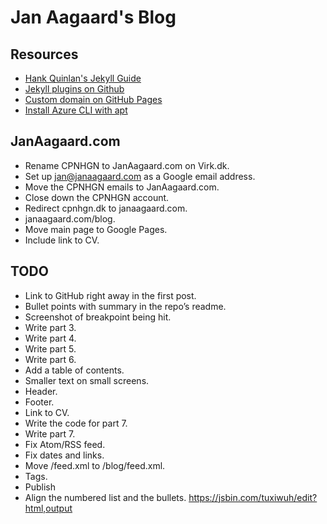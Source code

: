 # Jan Aagaard's Blog

## Resources

- [Hank Quinlan's Jekyll Guide](http://jmcglone.com/guides/github-pages/)
- [Jekyll plugins on Github](https://help.github.com/en/articles/configuring-jekyll-plugins)
- [Custom domain on GitHub Pages](https://help.github.com/en/articles/using-a-custom-domain-with-github-pages)
- [Install Azure CLI with apt](https://docs.microsoft.com/en-us/cli/azure/install-azure-cli-apt?view=azure-cli-latest)

## JanAagaard.com

- Rename CPNHGN to JanAagaard.com on Virk.dk.
- Set up jan@janaagaard.com as a Google email address.
- Move the CPNHGN emails to JanAagaard.com.
- Close down the CPNHGN account.
- Redirect cpnhgn.dk to janaagaard.com.
- janaagaard.com/blog.
- Move main page to Google Pages.
- Include link to CV.

## TODO

- Link to GitHub right away in the first post.
- Bullet points with summary in the repo’s readme.
- Screenshot of breakpoint being hit.
- Write part 3.
- Write part 4.
- Write part 5.
- Write part 6.
- Add a table of contents.
- Smaller text on small screens.
- Header.
- Footer.
- Link to CV.
- Write the code for part 7.
- Write part 7.
- Fix Atom/RSS feed.
- Fix dates and links.
- Move /feed.xml to /blog/feed.xml.
- Tags.
- Publish
- Align the numbered list and the bullets. <https://jsbin.com/tuxiwuh/edit?html,output>
